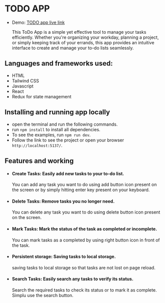 # TODO APP

- Demo: [TODO app live link](https://todo-app-alpha-self.vercel.app/)

  This ToDo App is a simple yet effective tool to manage your tasks efficiently. Whether you're organizing your workday, planning a project, or simply keeping track of your errands, this app provides an intuitive interface to create and manage your to-do lists seamlessly.

## Languages and frameworks used:

- HTML
- Tailwind CSS
- Javascript
- React
- Redux for state management

## Installing and running app locally

- open the terminal and run the following commands.
- run `npm install` to install all dependencies.
- To see the examples, run `npm run dev`.
- Follow the link to see the project or open your browser `http://localhost:5137/`.

## Features and working

- #### Create Tasks: Easily add new tasks to your to-do list.

  You can add any task you want to do using add button icon present on the screen or by simply hitting enter key present on your keyboard.

- #### Delete Tasks: Remove tasks you no longer need.

  You can delete any task you want to do using delete button icon present on the screen.

- #### Mark Tasks: Mark the status of the task as completed or incomplete.

  You can mark tasks as a completed by using right button icon in front of the task.

- #### Persistent storage: Saving tasks to local storage.

  saving tasks to local storage so that tasks are not lost on page reload.

- #### Search Tasks: Easily search any tasks to verify its status.
  Search the required tasks to check its status or to mark it as complete. Simplu use the search button.
